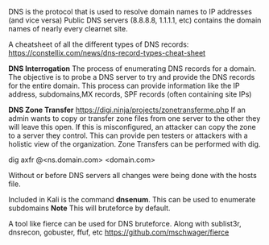 DNS is the protocol that is used to resolve domain names to IP addresses (and vice versa)
Public DNS servers (8.8.8.8, 1.1.1.1, etc) contains the domain names of nearly every clearnet site.

A cheatsheet of all the different types of DNS records: https://constellix.com/news/dns-record-types-cheat-sheet

**DNS Interrogation**
The process of enumerating DNS records for a domain. The objective is to probe a DNS server to try and provide the DNS records for the entire domain. This process can provide information like the IP address, subdomains,MX records, SPF records (often containing site IPs)

**DNS Zone Transfer**
https://digi.ninja/projects/zonetransferme.php
If an admin wants to copy or transfer zone files from one server to the other they will leave this open. If this is misconfigured, an attacker can copy the zone to a server they control. This can provide pen testers or attackers with a holistic view of the organization.
Zone Transfers can be performed with dig.

dig axfr @<ns.domain.com> <domain.com>

Without or before DNS servers all changes were being done with the hosts file. 

Included in Kali is the command **dnsenum**. This can be used to enumerate subdomains
**Note** This will bruteforce by default.

A tool like fierce can be used for DNS bruteforce. Along with sublist3r, dnsrecon, gobuster, ffuf, etc
https://github.com/mschwager/fierce
